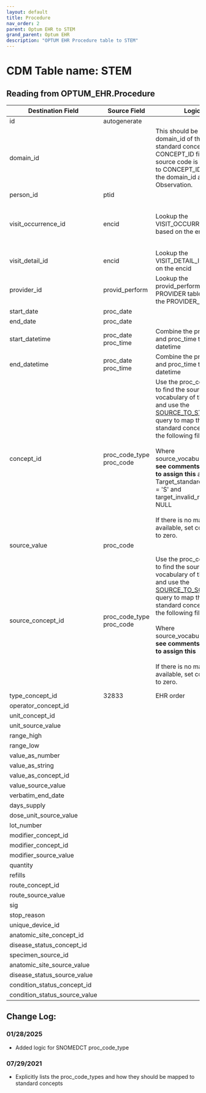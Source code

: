 ```yaml
---
layout: default
title: Procedure
nav_order: 2
parent: Optum EHR to STEM
grand_parent: Optum EHR
description: "OPTUM EHR Procedure table to STEM"
---
```


# CDM Table name: STEM

## Reading from OPTUM_EHR.Procedure

|     Destination Field    |     Source Field    |     Logic    |     Comment    |
|-|-|-|-|
| id | autogenerate  | | |
| domain_id |   | This should be the domain_id of the standard concept in the CONCEPT_ID field. If a source code is mapped to CONCEPT_ID 0, put the domain_id as Observation.| |
| person_id | ptid | | |
| visit_occurrence_id | encid | Lookup the VISIT_OCCURRENCE_ID based on the encid |If encid is blank then use proc_date to determine which VISIT_OCCURRENCE_ID the record should be associated to|
| visit_detail_id| encid | Lookup the VISIT_DETAIL_ID based on the encid|If encid is blank then leave VISIT_DETAIL_ID blank|
| provider_id | provid_perform | Lookup the provid_perform in the PROVIDER table to get the PROVIDER_ID |If provid_perform is blank then leave PROVIDER_ID blank|
| start_date | proc_date  | | |
| end_date | proc_date | | | 
| start_datetime | proc_date proc_time | Combine the proc_date and proc_time to create a datetime| |
| end_datetime | proc_date proc_time | Combine the proc_date and proc_time to create a datetime| |
| concept_id | proc_code_type <br> proc_code|Use the proc_code_type to find the source vocabulary of the code and use the [SOURCE_TO_STANDARD](https://github.com/OHDSI/ETL-LambdaBuilder/blob/master/docs/Standard%20Queries/SOURCE_TO_STANDARD.sql) query to map the code to standard concept(s) with the following filters: <br> <br>  Where source_vocabulary_id = **see comments for how to assign this**  and Target_standard_concept = 'S'  and target_invalid_reason is NULL<br><br>If there is no mapping available, set concept_id to zero.| Use the following logic to match proc_code_type with the appropriate SOURCE_VOCABULARY_ID: 'CPT4' = CPT4<br>'HCPCS' = HCPCS<br>'ICD10' = ICD10PCS<br>'ICD9' = ICD9Proc<br>'REV' = Revenue Code<br>('SNOMED','SNOMEDCT') = SNOMED<br><br>For proc_code_type = ICD10, strip dot from lookup<br><br>For proc_code_type = ICD9, leave dots in lookup. |
|source_value|proc_code|||
| source_concept_id | proc_code_type <br> proc_code|Use the proc_code_type to find the source vocabulary of the code and use the [SOURCE_TO_SOURCE](https://github.com/OHDSI/ETL-LambdaBuilder/blob/master/docs/Standard%20Queries/SOURCE_TO_SOURCE.sql) query to map the code to standard concept(s) with the following filters: <br> <br>  Where source_vocabulary_id = **see comments for how to assign this**<br><br> If there is no mapping available, set concept_id to zero.|Use the following logic to match proc_code_type with the appropriate SOURCE_VOCABULARY_ID: 'CPT4' = CPT4<br>'HCPCS' = HCPCS<br>'ICD10' = ICD10PCS<br>'ICD9' = ICD9Proc<br>'REV' = Revenue Code<br>('SNOMED','SNOMEDCT') = SNOMED<br><br>For proc_code_type = ICD10, strip dot from lookup<br><br>For proc_code_type = ICD9, leave dots in lookup. |
| type_concept_id | 32833 | EHR order| | 
| operator_concept_id |  | | |
| unit_concept_id |   | | |
| unit_source_value |  | | |
| range_high |  | | | 
| range_low |  | | |
| value_as_number |  | | |
| value_as_string |  | | |
| value_as_concept_id |  | | |
| value_source_value |  | | |
| verbatim_end_date |   | | |
| days_supply |  | | |
| dose_unit_source_value |  | | |
| lot_number |  | | |
| modifier_concept_id |   | | |
| modifier_concept_id |  | | |
| modifier_source_value |  | | |
| quantity |  | | |
| refills |  | | |
| route_concept_id |  | | |
| route_source_value |  | | |
| sig |   | | |
| stop_reason |  | | |
| unique_device_id |  | | |
| anatomic_site_concept_id |  | | |
| disease_status_concept_id |   | | |
| specimen_source_id | | | |
| anatomic_site_source_value |  | | |
| disease_status_source_value |  | | |
| condition_status_concept_id |  | | |
| condition_status_source_value | | | |

## Change Log:

### 01/28/2025
- Added logic for SNOMEDCT proc_code_type

### 07/29/2021
- Explicitly lists the proc_code_types and how they should be mapped to standard concepts